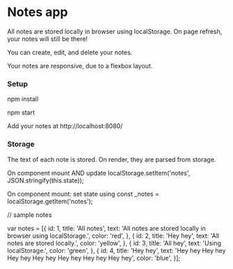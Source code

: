 # Notes app

All notes are stored locally in browser using localStorage.
On page refresh, your notes will still be there!

You can create, edit, and delete your notes.

Your notes are responsive, due to a flexbox layout.

### Setup

npm install

npm start

Add your notes at http://localhost:8080/

### Storage

The text of each note is stored. On render, they are parsed from storage.

On component mount AND update
localStorage.setItem('notes', JSON.stringify(this.state));

On component mount: set state using
const _notes = localStorage.getItem('notes');


// sample notes

var notes =  [{
  id: 1,
  title: 'All notes',
  text: 'All notes are stored locally in browser using localStorage.',
  color: 'red',
}, {
  id: 2,
  title: 'Hey hey',
  text: 'All notes are stored locally.',
  color: 'yellow',
}, {
  id: 3,
  title: 'All hey',
  text: 'Using localStorage.',
  color: 'green',
}, {
  id: 4,
  title: 'Hey hey',
  text: 'Hey hey Hey hey Hey hey Hey hey Hey hey Hey hey Hey hey',
  color: 'blue',
}];